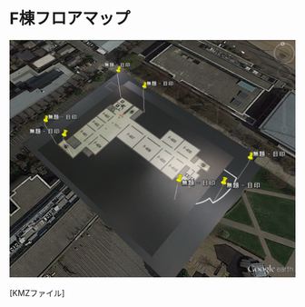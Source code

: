 # F棟フロアマップ

![](https://raw.githubusercontent.com/rinaaaoda/AGU_Sagamihara_baseMap/master/temp/BuildingF.png)

[KMZファイル]
